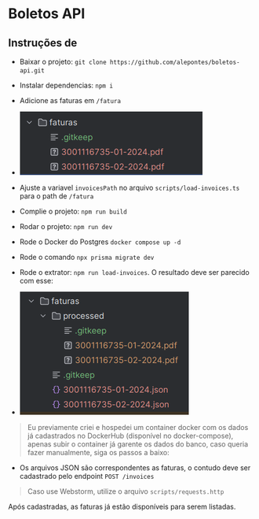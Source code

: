 # Boletos API

## Instruções de
- Baixar o projeto: `git clone https://github.com/alepontes/boletos-api.git`
- Instalar dependencias: `npm i`
- Adicione as faturas em `/fatura`
- ![img.png](img.png)

- Ajuste a variavel `invoicesPath` no arquivo `scripts/load-invoices.ts` para o path de `/fatura`
- Complie o projeto: `npm run build`
- Rodar o projeto: `npm run dev`
- Rode o Docker do Postgres `docker compose up -d`
- Rode o comando `npx prisma migrate dev`
- Rode o extrator: `npm run load-invoices`. O resultado deve ser parecido com esse:
- ![img_1.png](img_1.png)

> Eu previamente criei e hospedei um container docker com os dados já cadastrados no DockerHub (disponível no docker-compose), apenas subir o container já garente os dados do banco, caso queria fazer manualmente, siga os passos a baixo:
- Os arquivos JSON são correspondentes as faturas, o contudo deve ser cadastrado pelo endpoint `POST /invoices`
> Caso use Webstorm, utilize o arquivo `scripts/requests.http`

Após cadastradas, as faturas já estão disponíveis para serem listadas.